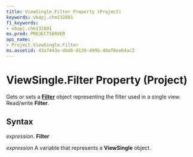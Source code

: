 ```yaml
---
title: ViewSingle.Filter Property (Project)
keywords: vbapj.chm132801
f1_keywords:
- vbapj.chm132801
ms.prod: PROJECTSERVER
api_name:
- Project.ViewSingle.Filter
ms.assetid: 43a7443e-dbd8-8139-499b-49af0eeb4ac2
---
```



# ViewSingle.Filter Property (Project)

Gets or sets a  **[Filter](filter-object-project.md)** object representing the filter used in a single view. Read/write **Filter**.


## Syntax

 _expression_. **Filter**

 _expression_ A variable that represents a **ViewSingle** object.


